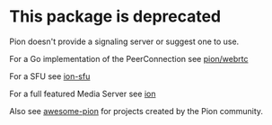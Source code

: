 # This package is deprecated

Pion doesn't provide a signaling server or suggest one to use.

For a Go implementation of the PeerConnection see [pion/webrtc](https://github.com/pion/webrtc)

For a SFU see [ion-sfu](https://github.com/pion/ion-sfu)

For a full featured Media Server see [ion](https://github.com/pion/ion)

Also see [awesome-pion](https://github.com/pion/awesome-pion) for projects created by the Pion community.

